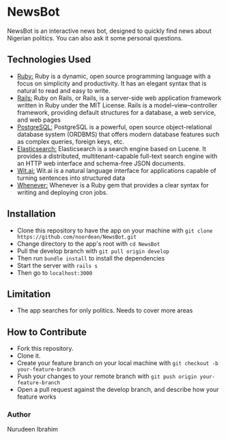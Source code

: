 # NewsBot
NewsBot is an interactive news bot, designed to quickly find news about Nigerian politics. You can also ask it some personal questions.

## Technologies Used
* [Ruby:](https://www.ruby-lang.org/en/) Ruby is a dynamic, open source programming language with a focus on simplicity and productivity. It has an elegant syntax that is natural to read and easy to write.
* [Rails:](https://http://rubyonrails.org/) Ruby on Rails, or Rails, is a server-side web application framework written in Ruby under the MIT License. Rails is a model–view–controller framework, providing default structures for a database, a web service, and web pages
* [PostgreSQL:](https://www.postgresql.org/) PostgreSQL is a powerful, open source object-relational database system (ORDBMS) that offers modern database features such as complex queries, foreign keys, etc.
* [Elasticsearch:](https://www.elastic.co/) Elasticsearch is a search engine based on Lucene. It provides a distributed, multitenant-capable full-text search engine with an HTTP web interface and schema-free JSON documents.
* [Wit.ai:](https://wit.ai/) Wit.ai is a natural language interface for applications capable of turning sentences into structured data
* [Whenever:](https://github.com/javan/whenever) Whenever is a Ruby gem that provides a clear syntax for writing and deploying cron jobs.


## Installation
- Clone this repository to have the app on your machine with ```git clone https://github.com/noordean/NewsBot.git```
- Change directory to the app's root with ```cd NewsBot```
- Pull the develop branch with ```git pull origin develop```
- Then run ```bundle install```  to install the dependencies
- Start the server with ```rails s```
- Then go to ```localhost:3000```

## Limitation
- The app searches for only politics. Needs to cover more areas

## How to Contribute
- Fork this repository.
- Clone it.
- Create your feature branch on your local machine with ```git checkout -b your-feature-branch```
- Push your changes to your remote branch with ```git push origin your-feature-branch```
- Open a pull request against the develop branch, and describe how your feature works

### Author
Nurudeen Ibrahim
